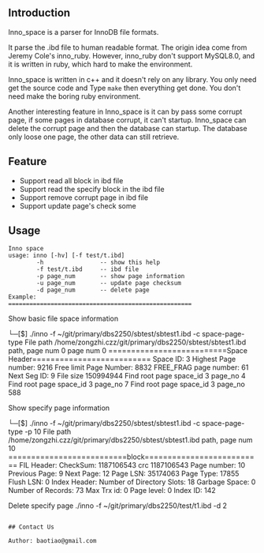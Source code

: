 ## Introduction

Inno_space is a parser for InnoDB file formats.

It parse the .ibd file to human readable format. The origin idea come from Jeremy Cole's inno_ruby. However, inno_ruby don't support MySQL8.0, and it is written in ruby, which hard to make the environment. 

Inno_space is written in c++ and it doesn't rely on any library. You only need get the source code and Type `make` then everything get done. You don't need make the boring ruby environment.

Another interesting feature in Inno_space is it can by pass some corrupt page, if some pages in database corrupt, it can't startup. Inno_space can delete the corrupt page and then the database can startup. The database only loose one page, the other data can still retrieve.

## Feature

* Support read all block in ibd file 
* Support read the specify block in the ibd file
* Support remove corrupt page in ibd file
* Support update page's check some


## Usage

```
Inno space
usage: inno [-hv] [-f test/t.ibd]
        -h                -- show this help
        -f test/t.ibd     -- ibd file
        -p page_num       -- show page information
        -u page_num       -- update page checksum
        -d page_num       -- delete page
Example:
====================================================
```

Show basic file space information

└─[$] ./inno -f ~/git/primary/dbs2250/sbtest/sbtest1.ibd -c space-page-type
File path /home/zongzhi.czz/git/primary/dbs2250/sbtest/sbtest1.ibd path, page num 0
page num 0
==========================Space Header==========================
Space ID: 3
Highest Page number: 9216
Free limit Page Number: 8832
FREE_FRAG page number: 61
Next Seg ID: 9
File size 150994944
Find root page space_id 3 page_no 4
Find root page space_id 3 page_no 7
Find root page space_id 3 page_no 588

Show specify page information

└─[$] ./inno -f ~/git/primary/dbs2250/sbtest/sbtest1.ibd -c space-page-type -p 10
File path /home/zongzhi.czz/git/primary/dbs2250/sbtest/sbtest1.ibd path, page num 10
==========================block==========================
FIL Header:
CheckSum: 1187106543
crc 1187106543
Page number: 10
Previous Page: 9
Next Page: 12
Page LSN: 35174063
Page Type: 17855
Flush LSN: 0
Index Header:
Number of Directory Slots: 18
Garbage Space: 0
Number of Records: 73
Max Trx id: 0
Page level: 0
Index ID: 142

Delete specify page
./inno -f ~/git/primary/dbs2250/test/t1.ibd -d 2

```

## Contact Us

Author: baotiao@gmail.com
